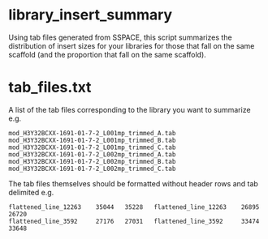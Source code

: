 # library_insert_summary
Using tab files generated from SSPACE, this script summarizes the distribution of insert sizes for your libraries for those that fall on the same scaffold (and the proportion that fall on the same scaffold).

# tab_files.txt
A list of the tab files corresponding to the library you want to summarize e.g.
```
mod_H3Y32BCXX-1691-01-7-2_L001mp_trimmed_A.tab
mod_H3Y32BCXX-1691-01-7-2_L001mp_trimmed_B.tab
mod_H3Y32BCXX-1691-01-7-2_L001mp_trimmed_C.tab
mod_H3Y32BCXX-1691-01-7-2_L002mp_trimmed_A.tab
mod_H3Y32BCXX-1691-01-7-2_L002mp_trimmed_B.tab
mod_H3Y32BCXX-1691-01-7-2_L002mp_trimmed_C.tab
```
The tab files themselves should be formatted without header rows and tab delimited e.g.
```
flattened_line_12263    35044   35228   flattened_line_12263    26895   26720
flattened_line_3592     27176   27031   flattened_line_3592     33474   33648
```
